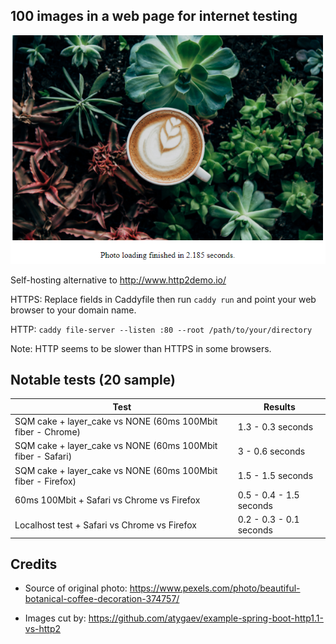 ## 100 images in a web page for internet testing
![alt text](screenshot.png)

Self-hosting alternative to http://www.http2demo.io/

HTTPS: Replace fields in Caddyfile then run `caddy run` and point your web browser to your domain name.

HTTP: `caddy file-server --listen :80 --root /path/to/your/directory`

Note: HTTP seems to be slower than HTTPS in some browsers.

## Notable tests (20 sample)

|Test                                               |Results                    |
|---------------------------------------------------|----------------------------|
|SQM cake + layer_cake vs NONE (60ms 100Mbit fiber - Chrome)| 1.3 - 0.3 seconds|
|SQM cake + layer_cake vs NONE (60ms 100Mbit fiber - Safari)| 3 - 0.6 seconds|
|SQM cake + layer_cake vs NONE (60ms 100Mbit fiber - Firefox)| 1.5 - 1.5 seconds|
|60ms 100Mbit + Safari vs Chrome vs Firefox|0.5 - 0.4 - 1.5 seconds|
|Localhost test + Safari vs Chrome vs Firefox|0.2 - 0.3 - 0.1 seconds|

## Credits
- Source of original photo: https://www.pexels.com/photo/beautiful-botanical-coffee-decoration-374757/

- Images cut by: https://github.com/atygaev/example-spring-boot-http1.1-vs-http2
